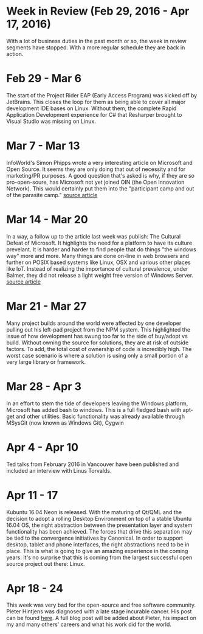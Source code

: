 # Week in Review (Feb 29, 2016 - Apr 17, 2016)

With a lot of business duties in the past month or so, the week in review segments have stopped. With a more regular schedule they are back in action.

# Feb 29 - Mar 6

The start of the Project Rider EAP (Early Access Program) was kicked off by JetBrains. This closes the loop for them as being able to cover all major development IDE bases on Linux. Without them, the complete Rapid Application Development experience for C# that Resharper brought to Visual Studio was missing on Linux.

# Mar 7 - Mar 13

InfoWorld's Simon Phipps wrote a very interesting article on Microsoft and Open Source. It seems they are only doing that out of necessity and for marketing/PR purposes. A good question that's asked is why, if they are so pro-open-soure, has Microsoft not yet joined OIN (the Open Innovation Network). This would certainly put them into the "participant camp and out of the parasite camp." [source article](http://www.infoworld.com/article/3042699/open-source-tools/microsoft-loves-open-source-only-when-its-convenient.html)

# Mar 14 - Mar 20

In a way, a follow up to the article last week was publish: The Cultural Defeat of Microsoft. It highlights the need for a platform to have its culture prevelant. It is harder and harder to find people that do things "the windows way" more and more. Many things are done on-line in web browsers and further on POSIX based systems like Linux, OSX and various other places like IoT. Instead of realizing the importance of cultural prevalence, under Balmer, they did not release a light weight free version of Windows Server. [source article](http://www.infoworld.com/article/3042699/open-source-tools/microsoft-loves-open-source-only-when-its-convenient.html)

# Mar 21 - Mar 27

Many project builds around the world were affected by one developer pulling out his left-pad project from the NPM system. This highlighted the issue of how development has swung too far to the side of buy/adopt vs build. Without owning the source for solutions, they are at risk of outside factors. To add, the total cost of ownership of code is incredibly high. The worst case scenario is where a solution is using only a small portion of a very large library or framework.

# Mar 28 - Apr 3

In an effort to stem the tide of developers leaving the Windows platform, Microsoft has added bash to windows. This is a full fledged bash with apt-get and other utilities. Basic functionality was already available through MSysGit (now known as Windows Git), Cygwin

# Apr 4 - Apr 10

Ted talks from February 2016 in Vancouver have been published and included an interview with Linus Torvalds.

# Apr 11 - 17

Kubuntu 16.04 Neon is released. With the maturing of Qt/QML and the decision to adopt a rolling Desktop Environment on top of a stable Ubuntu 16.04 OS, the right abstraction between the presentation layer and system functionality has been achieved. The forces that drive this separation may be tied to the convergence initiatives by Canonical. In order to support desktop, tablet and phone interfaces, the right abstractions need to be in place. This is what is going to give an amazing experience in the coming years. It's no surprise that this is coming from the largest successful open source project out there: Linux.

# Apr 18 - 24

This week was very bad for the open-source and free software community. Pieter Hintjens was diagnosed with a late stage incurable cancer. His post can be found [here](https://t.co/9aSx7DbYYU). A full blog post will be added about Pieter, his impact on my and many others' careers and what his work did for the world.